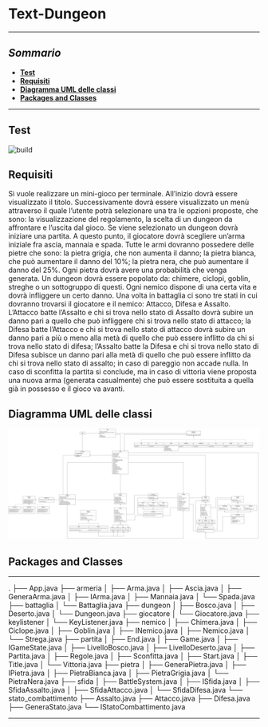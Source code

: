 # Text-Dungeon

------

## *Sommario*

- **[Test](#Test)**
- **[Requisiti](#Requisiti)**
- **[Diagramma UML delle classi](#diagramma-uml-delle-classi)**
- **[Packages and Classes](#packages-and-classes)**

------

## Test
![build](https://github.com/Gigi-G/text-dungeon/workflows/Java%20CI%20with%20Maven/badge.svg)

## Requisiti
Si vuole realizzare un mini-gioco per terminale. All’inizio dovrà essere visualizzato il titolo.
Successivamente dovrà essere visualizzato un menù attraverso il quale l’utente potrà selezionare una tra le
opzioni proposte, che sono: la visualizzazione del regolamento, la scelta di un dungeon da affrontare e
l’uscita dal gioco. Se viene selezionato un dungeon dovrà iniziare una partita. A questo punto, il giocatore
dovrà scegliere un’arma iniziale fra ascia, mannaia e spada. Tutte le armi dovranno possedere delle pietre
che sono: la pietra grigia, che non aumenta il danno; la pietra bianca, che può aumentare il danno del
10%; la pietra nera, che può aumentare il danno del 25%. Ogni pietra dovrà avere una probabilità che
venga generata. Un dungeon dovrà essere popolato da: chimere, ciclopi, goblin, streghe o un sottogruppo
di questi. Ogni nemico dispone di una certa vita e dovrà infliggere un certo danno.
Una volta in battaglia ci sono tre stati in cui dovranno trovarsi il giocatore e il nemico: Attacco, Difesa e
Assalto. L’Attacco batte l’Assalto e chi si trova nello stato di Assalto dovrà subire un danno pari a quello
che può infliggere chi si trova nello stato di attacco; la Difesa batte l’Attacco e chi si trova nello stato di
attacco dovrà subire un danno pari a più o meno alla metà di quello che può essere inflitto da chi si trova
nello stato di difesa; l’Assalto batte la Difesa e chi si trova nello stato di Difesa subisce un danno pari alla
metà di quello che può essere inflitto da chi si trova nello stato di assalto; in caso di pareggio non accade
nulla.
In caso di sconfitta la partita si conclude, ma in caso di vittoria viene proposta una nuova arma (generata
casualmente) che può essere sostituita a quella già in possesso e il gioco va avanti.

## Diagramma UML delle classi
![alt text](https://github.com/Gigi-G/text-dungeon/blob/master/uml/Text_Dungeon.jpg)

## Packages and Classes
------

.
├── App.java
├── armeria
│   ├── Arma.java
│   ├── Ascia.java
│   ├── GeneraArma.java
│   ├── IArma.java
│   ├── Mannaia.java
│   └── Spada.java
├── battaglia
│   └── Battaglia.java
├── dungeon
│   ├── Bosco.java
│   ├── Deserto.java
│   └── Dungeon.java
├── giocatore
│   └── Giocatore.java
├── keylistener
│   └── KeyListener.java
├── nemico
│   ├── Chimera.java
│   ├── Ciclope.java
│   ├── Goblin.java
│   ├── INemico.java
│   ├── Nemico.java
│   └── Strega.java
├── partita
│   ├── End.java
│   ├── Game.java
│   ├── IGameState.java
│   ├── LivelloBosco.java
│   ├── LivelloDeserto.java
│   ├── Partita.java
│   ├── Regole.java
│   ├── Sconfitta.java
│   ├── Start.java
│   ├── Title.java
│   └── Vittoria.java
├── pietra
│   ├── GeneraPietra.java
│   ├── IPietra.java
│   ├── PietraBianca.java
│   ├── PietraGrigia.java
│   └── PietraNera.java
├── sfida
│   ├── BattleSystem.java
│   ├── ISfida.java
│   ├── SfidaAssalto.java
│   ├── SfidaAttacco.java
│   └── SfidaDifesa.java
└── stato_combattimento
    ├── Assalto.java
    ├── Attacco.java
    ├── Difesa.java
    ├── GeneraStato.java
    └── IStatoCombattimento.java

------
